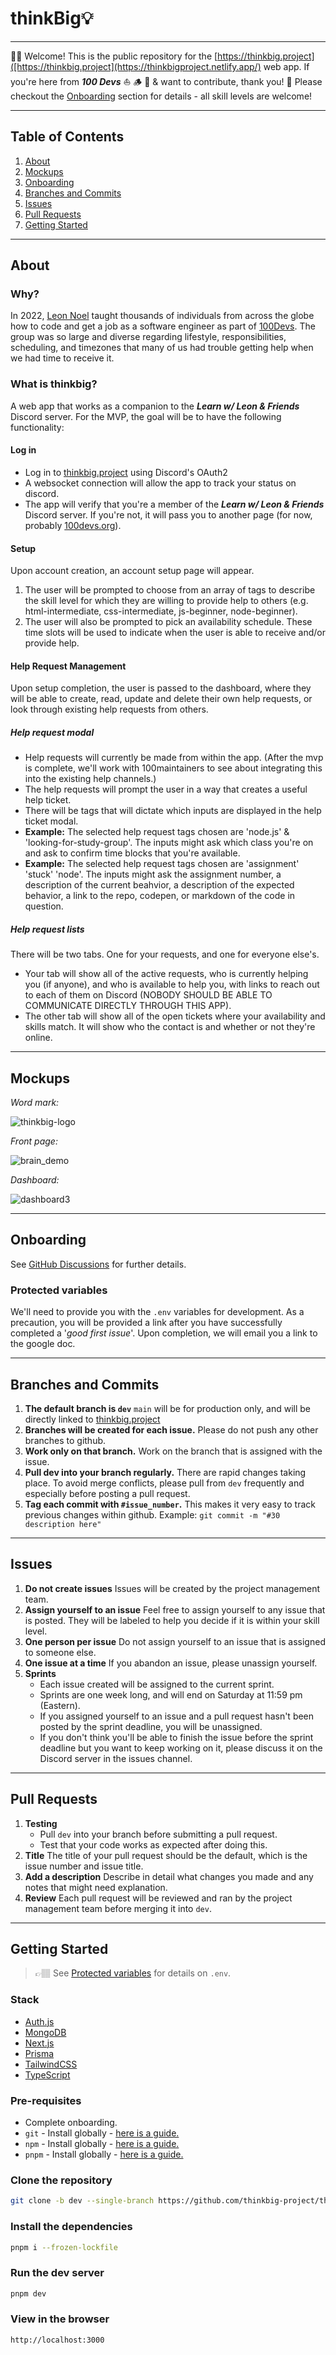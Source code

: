 # thinkBig💡

---

👋🏽 Welcome! This is the public repository for the [https://thinkbig.project]([https://thinkbig.project](https://thinkbigproject.netlify.app/) web app. If you're here from **_100 Devs_** ⛵ 🪵 🍕 & want to contribute, thank you! 🎉 Please checkout the [Onboarding](#onboarding) section for details - all skill levels are welcome!

---

## Table of Contents

1. [About](#about)
2. [Mockups](#mockups)
3. [Onboarding](#onboarding)
4. [Branches and Commits](#branches-and-commits)
5. [Issues](#issues)
6. [Pull Requests](#pull-requests)
7. [Getting Started](#getting-started)

---

## About

### Why?

In 2022, [Leon Noel](https://github.com/leonnoel) taught thousands of individuals from across the globe how to code and get a job as a software engineer as part of [100Devs](100devs.org). The group was so large and diverse regarding lifestyle, responsibilities, scheduling, and timezones that many of us had trouble getting help when we had time to receive it.

### What is thinkbig?

A web app that works as a companion to the **_Learn w/ Leon & Friends_** Discord server. For the MVP, the goal will be to have the following functionality:

#### Log in

* Log in to [thinkbig.project](https://thinkbig.project) using Discord's OAuth2
* A websocket connection will allow the app to track your status on discord.
* The app will verify that you're a member of the **_Learn w/ Leon & Friends_** Discord server. If you're not, it will pass you to another page (for now, probably [100devs.org](https://100devs.org)).

#### Setup

Upon account creation, an account setup page will appear.

1. The user will be prompted to choose from an array of tags to describe the skill level for which they are willing to provide help to others (e.g. html-intermediate, css-intermediate, js-beginner, node-beginner).
2. The user will also be prompted to pick an availability schedule. These time slots will be used to indicate when the user is able to receive and/or provide help.

#### Help Request Management

Upon setup completion, the user is passed to the dashboard, where they will be able to create, read, update and delete their own help requests, or look through existing help requests from others.

##### Help request modal

* Help requests will currently be made from within the app. (After the mvp is complete, we'll work with 100maintainers to see about integrating this into the existing help channels.)
* The help requests will prompt the user in a way that creates a useful help ticket.
* There will be tags that will dictate which inputs are displayed in the help ticket modal.
* **Example:** The selected help request tags chosen are 'node.js' & 'looking-for-study-group'. The inputs might ask which class you're on and ask to confirm time blocks that you're available.
* **Example:** The selected help request tags chosen are 'assignment' 'stuck' 'node'. The inputs might ask the assignment number, a description of the current beahvior, a description of the expected behavior, a link to the repo, codepen, or markdown of the code in question.

##### Help request lists

There will be two tabs. One for your requests, and one for everyone else's.

* Your tab will show all of the active requests, who is currently helping you (if anyone), and who is available to help you, with links to reach out to each of them on Discord (NOBODY SHOULD BE ABLE TO COMMUNICATE DIRECTLY THROUGH THIS APP).
* The other tab will show all of the open tickets where your availability and skills match. It will show who the contact is and whether or not they're online.

---

## Mockups

_Word mark:_

![thinkbig-logo](https://github.com/thinkbig-project/thinkbig/assets/3108516/8cb08abe-0d51-47a2-9b01-6d504ae16929)

_Front page:_

![brain_demo](https://github.com/thinkbig-project/thinkbig/assets/3108516/f45056eb-06ab-4db5-808b-5bc4674411cc)

_Dashboard:_

![dashboard3](https://github.com/thinkbig-project/thinkbig/assets/3108516/37fb84cd-8d8f-40e2-8092-783ab8d75643)

---

## Onboarding

See [GitHub Discussions](https://github.com/orgs/thinkbig-project/discussions/29) for further details.

### Protected variables

We'll need to provide you with the `.env` variables for development. As a precaution, you will be provided a link after you have successfully completed a '_good first issue_'. Upon completion, we will email you a link to the google doc.

---

## Branches and Commits

1. **The default branch is `dev`**
`main` will be for production only, and will be directly linked to [thinkbig.project](https://thinkbig.project)
1. **Branches will be created for each issue.**
Please do not push any other branches to github.
1. **Work only on that branch.**
Work on the branch that is assigned with the issue.
1. **Pull dev into your branch regularly.**
There are rapid changes taking place. To avoid merge conflicts, please pull from `dev` frequently and especially before posting a pull request.
1. **Tag each commit with `#issue_number`.**
This makes it very easy to track previous changes within github.
Example: `git commit -m "#30 description here"`

---

## Issues

1. **Do not create issues**
Issues will be created by the project management team.
2. **Assign yourself to an issue**
Feel free to assign yourself to any issue that is posted. They will be labeled to help you decide if it is within your skill level.
3. **One person per issue**
Do not assign yourself to an issue that is assigned to someone else.
4. **One issue at a time**
If you abandon an issue, please unassign yourself.
5. **Sprints**
    * Each issue created will be assigned to the current sprint.
    * Sprints are one week long, and will end on Saturday at 11:59 pm (Eastern).
    * If you assigned yourself to an issue and a pull request hasn't been posted by the sprint deadline, you will be unassigned.
    * If you don't think you'll be able to finish the issue before the sprint deadline but you want to keep working on it, please discuss it on the Discord server in the issues channel.

---

## Pull Requests

1. **Testing**
    * Pull `dev` into your branch before submitting a pull request.
    * Test that your code works as expected after doing this.
2. **Title**
The title of your pull request should be the default, which is the issue number and issue title.
3. **Add a description**
Describe in detail what changes you made and any notes that might need explanation.
4. **Review**
Each pull request will be reviewed and ran by the project management team before merging it into `dev`.

---

## Getting Started

> 👉🏽 See [Protected variables](#protected-variables) for details on `.env`.

### Stack

* [Auth.js](https://authjs.dev/)
* [MongoDB](https://www.mongodb.com/docs/)
* [Next.js](https://nextjs.org/docs)
* [Prisma](https://www.prisma.io/docs/getting-started)
* [TailwindCSS](https://tailwindcss.com/docs/installation)
* [TypeScript](https://www.typescriptlang.org/docs/)

### Pre-requisites

* Complete onboarding.
* `git` - Install globally - [here is a guide.](https://git-scm.com/book/en/v2/Getting-Started-Installing-Git)
* `npm` - Install globally - [here is a guide.](https://docs.npmjs.com/downloading-and-installing-node-js-and-npm)
* `pnpm` - Install globally - [here is a guide.](https://pnpm.io/installation)

### Clone the repository

```bash
git clone -b dev --single-branch https://github.com/thinkbig-project/thinkbig.git && cd thinkbig
```

### Install the dependencies

```bash
pnpm i --frozen-lockfile
```

### Run the dev server

```bash
pnpm dev
```

### View in the browser

```url
http://localhost:3000
```
